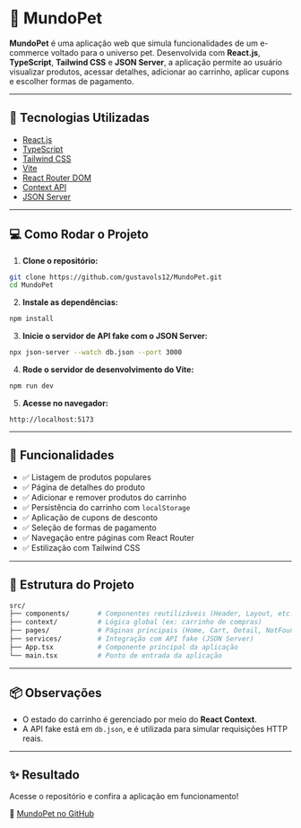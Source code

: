 
# 🐾 MundoPet

**MundoPet** é uma aplicação web que simula funcionalidades de um e-commerce voltado para o universo pet. Desenvolvida com **React.js**, **TypeScript**, **Tailwind CSS** e **JSON Server**, a aplicação permite ao usuário visualizar produtos, acessar detalhes, adicionar ao carrinho, aplicar cupons e escolher formas de pagamento.

---

## 🚀 Tecnologias Utilizadas

- [React.js](https://reactjs.org/)
- [TypeScript](https://www.typescriptlang.org/)
- [Tailwind CSS](https://tailwindcss.com/)
- [Vite](https://vitejs.dev/)
- [React Router DOM](https://reactrouter.com/)
- [Context API](https://reactjs.org/docs/context.html)
- [JSON Server](https://github.com/typicode/json-server)

---

## 💻 Como Rodar o Projeto

1. **Clone o repositório:**

```bash
git clone https://github.com/gustavols12/MundoPet.git
cd MundoPet
```

2. **Instale as dependências:**

```bash
npm install
```

3. **Inicie o servidor de API fake com o JSON Server:**

```bash
npx json-server --watch db.json --port 3000
```

4. **Rode o servidor de desenvolvimento do Vite:**

```bash
npm run dev
```

5. **Acesse no navegador:**

```
http://localhost:5173
```

---

## 🛒 Funcionalidades

- ✅ Listagem de produtos populares
- ✅ Página de detalhes do produto
- ✅ Adicionar e remover produtos do carrinho
- ✅ Persistência do carrinho com `localStorage`
- ✅ Aplicação de cupons de desconto
- ✅ Seleção de formas de pagamento
- ✅ Navegação entre páginas com React Router
- ✅ Estilização com Tailwind CSS

---

## 📂 Estrutura do Projeto

```bash
src/
├── components/       # Componentes reutilizáveis (Header, Layout, etc.)
├── context/          # Lógica global (ex: carrinho de compras)
├── pages/            # Páginas principais (Home, Cart, Detail, NotFound)
├── services/         # Integração com API fake (JSON Server)
├── App.tsx           # Componente principal da aplicação
└── main.tsx          # Ponto de entrada da aplicação
```

---

## 📦 Observações

- O estado do carrinho é gerenciado por meio do **React Context**.
- A API fake está em `db.json`, e é utilizada para simular requisições HTTP reais.

---

## ✨ Resultado

Acesse o repositório e confira a aplicação em funcionamento!

🔗 [MundoPet no GitHub](https://github.com/gustavols12/MundoPet)

